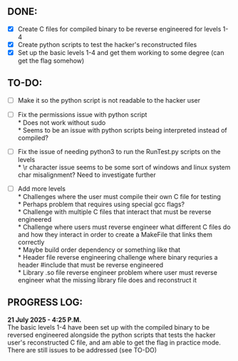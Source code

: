 ## DONE:
- [X]  Create C files for compiled binary to be reverse engineered for levels 1-4
- [X]  Create python scripts to test the hacker's reconstructed files
- [X]  Set up the basic levels 1-4 and get them working to some degree (can get the flag somehow)

## TO-DO:
- [ ]  Make it so the python script is not readable to the hacker user
- [ ]  Fix the permissions issue with python script  
        * Does not work without sudo  
        * Seems to be an issue with python scripts being interpreted instead of compiled?
- [ ]  Fix the issue of needing python3 to run the RunTest.py scripts on the levels  
        * \r character issue seems to be some sort of windows and linux system char misalignment? Need to investigate further
- [ ]  Add more levels  
        * Challenges where the user must compile their own C file for testing  
              * Perhaps problem that requires using special gcc flags?  
        * Challenge with multiple C files that interact that must be reverse engineered  
        * Challenge where users must reverse engineer what different C files do and how they interact              in order to create a MakeFile that links them correctly  
              * Maybe build order dependency or something like that  
        * Header file reverse engineering challenge where binary requries a header #include that must              be reverse engineered  
        * Library .so file reverse engineer problem where user must reverse engineer what the missing              library file does and reconstruct it


## PROGRESS LOG:
**21 July 2025 - 4:25 P.M.**  
The basic levels 1-4 have been set up with the compiled binary to be reversed engineered alongside the python scripts that tests the hacker user's reconstructed C file, and am able to get the flag in practice mode. There are still issues to be addressed (see TO-DO)
